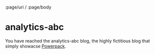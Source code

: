 :page/uri /
:page/body

# analytics-abc

You have reached the analytics-abc blog, the highly fictitious blog that simply showacse [Powerpack](https://github.com/cjohansen/powerpack).
